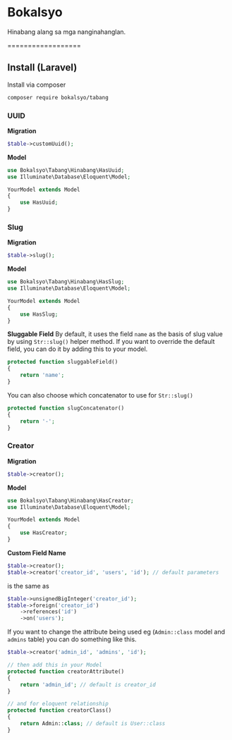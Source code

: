 # Bokalsyo
Hinabang alang sa mga nanginahanglan.

==================

## Install (Laravel)
Install via composer
```bash
composer require bokalsyo/tabang
```

### UUID
**Migration**
```php
$table->customUuid();
```

**Model**
```php
use Bokalsyo\Tabang\Hinabang\HasUuid;
use Illuminate\Database\Eloquent\Model;

YourModel extends Model
{
    use HasUuid;
}
```

### Slug
**Migration**
```php
$table->slug();
```

**Model**
```php
use Bokalsyo\Tabang\Hinabang\HasSlug;
use Illuminate\Database\Eloquent\Model;

YourModel extends Model
{
    use HasSlug;
}
```

**Sluggable Field**
By default, it uses the field `name` as the basis of slug value by using `Str::slug()` helper method. If you want to override the default field, you can do it by adding this to your model.
```php
protected function sluggableField()
{
    return 'name';
}
```

You can also choose which concatenator to use for `Str::slug()`
```php
protected function slugConcatenator()
{
    return '-';
}
```

### Creator
**Migration**
```php
$table->creator();
```

**Model**
```php
use Bokalsyo\Tabang\Hinabang\HasCreator;
use Illuminate\Database\Eloquent\Model;

YourModel extends Model
{
    use HasCreator;
}
```

**Custom Field Name**
```php
$table->creator();
$table->creator('creator_id', 'users', 'id'); // default parameters
```
is the same as
```php
$table->unsignedBigInteger('creator_id');
$table->foreign('creator_id')
    ->references('id')
    ->on('users');
```

If you want to change the attribute being used eg (`Admin::class` model and `admins` table) you can do something like this.
```php
$table->creator('admin_id', 'admins', 'id');

// then add this in your Model
protected function creatorAttribute()
{
    return 'admin_id'; // default is creator_id
}

// and for eloquent relationship
protected function creatorClass()
{
    return Admin::class; // default is User::class
}
```